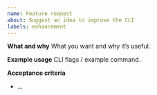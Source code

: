 ```yaml
---
name: Feature request
about: Suggest an idea to improve the CLI
labels: enhancement
---
```


**What and why**
What you want and why it’s useful.

**Example usage**
CLI flags / example command.

**Acceptance criteria**
- …
